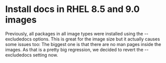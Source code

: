 # Install docs in RHEL 8.5 and 9.0 images

Previously, all packages in all image types were installed using the
--excludedocs options. This is great for the image size but it actually
causes some issues too: The biggest one is that there are no man pages inside
the images. As that is a pretty big regression, we decided to revert
the --excludedocs setting now.
